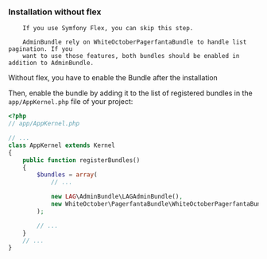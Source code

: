 ### Installation without flex

```
    If you use Symfony Flex, you can skip this step.
    
    AdminBundle rely on WhiteOctoberPagerfantaBundle to handle list pagination. If you
    want to use those features, both bundles should be enabled in addition to AdminBundle.    
```

Without flex, you have to enable the Bundle after the installation 

Then, enable the bundle by adding it to the list of registered bundles
in the `app/AppKernel.php` file of your project:

```php
<?php
// app/AppKernel.php

// ...
class AppKernel extends Kernel
{
    public function registerBundles()
    {
        $bundles = array(
            // ...

            new LAG\AdminBundle\LAGAdminBundle(),
            new WhiteOctober\PagerfantaBundle\WhiteOctoberPagerfantaBundle(),
        );

        // ...
    }
    // ...
}
```
